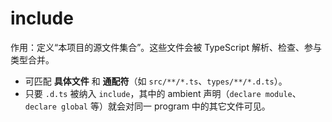 # include

作用：定义“本项目的源文件集合”。这些文件会被 TypeScript 解析、检查、参与类型合并。

* 可匹配 **具体文件** 和 **通配符**（如 `src/**/*.ts`、`types/**/*.d.ts`）。
* 只要 `.d.ts` 被纳入 `include`，其中的 ambient 声明（`declare module`、`declare global` 等）就会对同一 program 中的其它文件可见。
